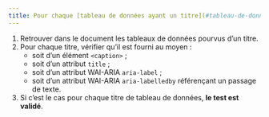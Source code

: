 ```yaml
---
title: Pour chaque [tableau de données ayant un titre](#tableau-de-donnees-ayant-un-titre), le titre est-il correctement associé au tableau de données ?
---
```


1. Retrouver dans le document les tableaux de données pourvus d’un titre.
2. Pour chaque titre, vérifier qu’il est fourni au moyen :
   - soit d’un élément `<caption>` ;
   - soit d’un attribut `title` ;
   - soit d’un attribut WAI-ARIA `aria-label` ;
   - soit d’un attribut WAI-ARIA `aria-labelledby` référençant un passage de texte.
3. Si c’est le cas pour chaque titre de tableau de données, **le test est validé**.
